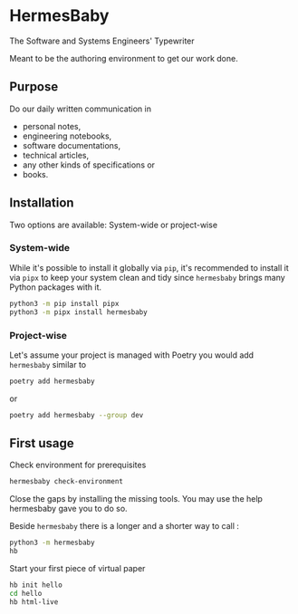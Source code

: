 # HermesBaby

The Software and Systems Engineers' Typewriter

Meant to be the authoring environment to get our work done.

## Purpose

Do our daily written communication in

- personal notes, 
- engineering notebooks,
- software documentations,
- technical articles,
- any other kinds of specifications or
- books. 


## Installation

Two options are available: System-wide or project-wise

### System-wide

While it's possible to install it globally via `pip`, it's recommended to install it via `pipx` to keep your system clean and tidy since `hermesbaby` brings many Python packages with it.


```bash
python3 -m pip install pipx
python3 -m pipx install hermesbaby
```


### Project-wise

Let's assume your project is managed with Poetry you would add `hermesbaby` similar to

```bash
poetry add hermesbaby
```

or

```bash
poetry add hermesbaby --group dev
```


## First usage

Check environment for prerequisites

```bash
hermesbaby check-environment
```

Close the gaps by installing the missing tools. You may use the help hermesbaby gave you to do so.

Beside `hermesbaby` there is a longer and a shorter way to call :

```bash
python3 -m hermesbaby
hb
```

Start your first piece of virtual paper

```bash
hb init hello
cd hello
hb html-live 
```
